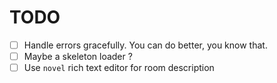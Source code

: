 # TODO

- [ ] Handle errors gracefully. You can do better, you know that.
- [ ] Maybe a skeleton loader ?
- [ ] Use `novel` rich text editor for room description
